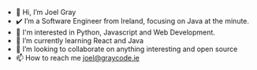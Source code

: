 - 👋 Hi, I’m Joel Gray
- ✔️ I’m a Software Engineer from Ireland, focusing on Java at the minute.
- 👀 I'm interested in Python, Javascript and Web Development.
- 🌱 I’m currently learning React and Java
- 💞️ I’m looking to collaborate on anything interesting and open source
- 📫 How to reach me joel@graycode.ie

<!---
joeltgray/joeltgray is a ✨ special ✨ repository because its `README.md` (this file) appears on your GitHub profile.
You can click the Preview link to take a look at your changes.
--->
